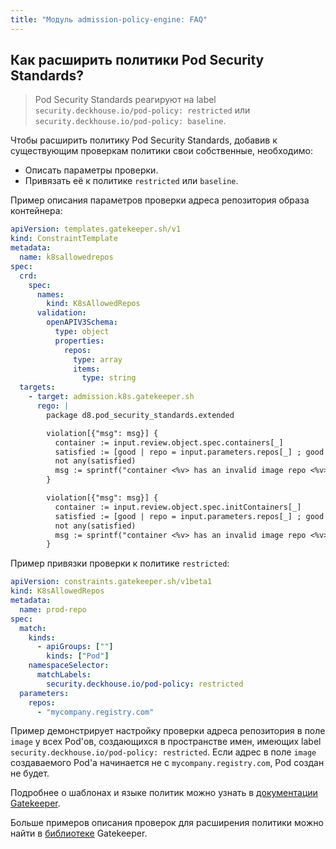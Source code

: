 ```yaml
---
title: "Модуль admission-policy-engine: FAQ"
---
```


## Как расширить политики Pod Security Standards?

> Pod Security Standards реагируют на label `security.deckhouse.io/pod-policy: restricted` или `security.deckhouse.io/pod-policy: baseline`.

Чтобы расширить политику Pod Security Standards, добавив к существующим проверкам политики свои собственные, необходимо:
- Описать параметры проверки.
- Привязать её к политике `restricted` или `baseline`.

Пример описания параметров проверки адреса репозитория образа контейнера:

```yaml
apiVersion: templates.gatekeeper.sh/v1
kind: ConstraintTemplate
metadata:
  name: k8sallowedrepos
spec:
  crd:
    spec:
      names:
        kind: K8sAllowedRepos
      validation:
        openAPIV3Schema:
          type: object
          properties:
            repos:
              type: array
              items:
                type: string
  targets:
    - target: admission.k8s.gatekeeper.sh
      rego: |
        package d8.pod_security_standards.extended

        violation[{"msg": msg}] {
          container := input.review.object.spec.containers[_]
          satisfied := [good | repo = input.parameters.repos[_] ; good = startswith(container.image, repo)]
          not any(satisfied)
          msg := sprintf("container <%v> has an invalid image repo <%v>, allowed repos are %v", [container.name, container.image, input.parameters.repos])
        }

        violation[{"msg": msg}] {
          container := input.review.object.spec.initContainers[_]
          satisfied := [good | repo = input.parameters.repos[_] ; good = startswith(container.image, repo)]
          not any(satisfied)
          msg := sprintf("container <%v> has an invalid image repo <%v>, allowed repos are %v", [container.name, container.image, input.parameters.repos])
        }
```

Пример привязки проверки к политике `restricted`:

```yaml
apiVersion: constraints.gatekeeper.sh/v1beta1
kind: K8sAllowedRepos
metadata:
  name: prod-repo
spec:
  match:
    kinds:
      - apiGroups: [""]
        kinds: ["Pod"]
    namespaceSelector:
      matchLabels:
        security.deckhouse.io/pod-policy: restricted
  parameters:
    repos:
      - "mycompany.registry.com"
 ```

Пример демонстрирует настройку проверки адреса репозитория в поле `image` у всех Pod'ов, создающихся в пространстве имен, имеющих label `security.deckhouse.io/pod-policy: restricted`. Если адрес в поле `image` создаваемого Pod'а начинается не с `mycompany.registry.com`, Pod создан не будет.

Подробнее о шаблонах и языке политик можно узнать в [документации Gatekeeper](https://open-policy-agent.github.io/gatekeeper/website/docs/howto/).

Больше примеров описания проверок для расширения политики можно найти в [библиотеке](https://github.com/open-policy-agent/gatekeeper-library/tree/master/src/general) Gatekeeper.
